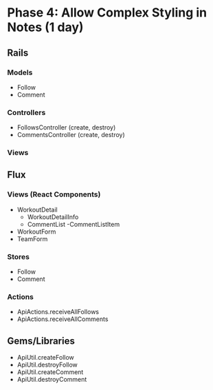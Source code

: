 # Phase 4: Allow Complex Styling in Notes (1 day)

## Rails
### Models
* Follow
* Comment

### Controllers
* FollowsController (create, destroy)
* CommentsController (create, destroy)

### Views

## Flux
### Views (React Components)
* WorkoutDetail
  - WorkoutDetailInfo
  - CommentList
    -CommentListItem
* WorkoutForm
* TeamForm

### Stores
* Follow
* Comment

### Actions
* ApiActions.receiveAllFollows
* ApiActions.receiveAllComments

## Gems/Libraries
* ApiUtil.createFollow
* ApiUtil.destroyFollow
* ApiUtil.createComment
* ApiUtil.destroyComment
